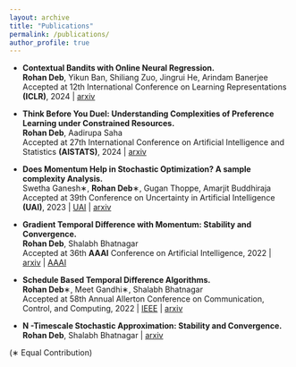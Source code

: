 ```yaml
---
layout: archive
title: "Publications"
permalink: /publications/
author_profile: true
---
```


- **Contextual Bandits with Online Neural Regression.**  
**Rohan Deb**, Yikun Ban, Shiliang Zuo, Jingrui He, Arindam Banerjee  
Accepted at 12th International Conference on Learning Representations **(ICLR)**, 2024 | [arxiv](https://arxiv.org/abs/2312.07145)  
- **Think Before You Duel: Understanding Complexities of Preference Learning under Constrained Resources.**  
**Rohan Deb**, Aadirupa Saha   
Accepted at 27th International Conference on Artificial Intelligence and Statistics **(AISTATS)**, 2024  | [arxiv](https://arxiv.org/abs/2312.17229)    

- **Does Momentum Help in Stochastic Optimization? A sample complexity Analysis.**  
Swetha Ganesh∗, **Rohan Deb**∗, Gugan Thoppe, Amarjit Buddhiraja  
Accepted at 39th Conference on Uncertainty in Artificial Intelligence **(UAI)**, 2023 | [UAI](https://proceedings.mlr.press/v216/ganesh23a.html) | [arxiv](https://arxiv.org/abs/2110.15547)  

- **Gradient Temporal Difference with Momentum: Stability and Convergence.**  
**Rohan Deb**, Shalabh Bhatnagar  
Accepted at 36th **AAAI** Conference on Artificial Intelligence, 2022 | [arxiv](https://arxiv.org/abs/2111.11004) | [AAAI](https://aaai.org/papers/06488-gradient-temporal-difference-with-momentum-stability-and-convergence/)  

- **Schedule Based Temporal Difference Algorithms.**  
**Rohan Deb**∗, Meet Gandhi∗, Shalabh Bhatnagar  
Accepted at 58th Annual Allerton Conference on Communication, Control, and Computing, 2022 | [IEEE](https://ieeexplore.ieee.org/document/9929388) | [arxiv](https://arxiv.org/abs/2110.15547)  

- **N -Timescale Stochastic Approximation: Stability and Convergence.**  
**Rohan Deb**, Shalabh Bhatnagar  | [arxiv](https://arxiv.org/abs/2112.03515)

(∗ Equal Contribution)

